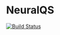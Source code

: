 # NeuralQS

[![Build Status](https://github.com/clydelhui/NeuralQS.jl/actions/workflows/CI.yml/badge.svg?branch=master)](https://github.com/clydelhui/NeuralQS.jl/actions/workflows/CI.yml?query=branch%3Amaster)
